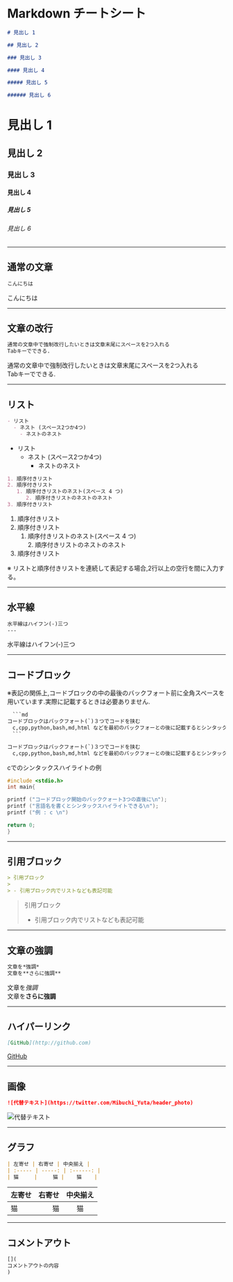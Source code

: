 # Markdown チートシート

```md
# 見出し 1

## 見出し 2

### 見出し 3

#### 見出し 4

##### 見出し 5

###### 見出し 6
```

# 見出し 1

## 見出し 2

### 見出し 3

#### 見出し 4

##### 見出し 5

###### 見出し 6

---

## 通常の文章

```md
こんにちは
```

こんにちは

---

## 文章の改行

```md
通常の文章中で強制改行したいときは文章末尾にスペースを2つ入れる  
Tabキーでできる.
 ```

通常の文章中で強制改行したいときは文章末尾にスペースを2つ入れる  
Tabキーでできる.

---

## リスト

```md
- リスト
  - ネスト (スペース2つか4つ)
    - ネストのネスト
```

- リスト
  - ネスト (スペース2つか4つ)
    - ネストのネスト

```md
1. 順序付きリスト
2. 順序付きリスト
   1. 順序付きリストのネスト(スペース 4 つ)  
      2. 順序付きリストのネストのネスト
3. 順序付きリスト
```

1. 順序付きリスト
2. 順序付きリスト
   1. 順序付きリストのネスト(スペース 4 つ)  
      2. 順序付きリストのネストのネスト
3. 順序付きリスト

※ リストと順序付きリストを連続して表記する場合,2行以上の空行を間に入力する。

---

## 水平線

```md
水平線はハイフン(-)三つ
---
```

水平線はハイフン(-)三つ

---

## コードブロック

※表記の関係上,コードブロックの中の最後のバックフォート前に全角スペースを用いています.実際に記載するときは必要ありません.

```md
　```md
コードブロックはバックフォート(`)３つでコードを挟む
　c,cpp,python,bash,md,html などを最初のバックフォーとの後に記載するとシンタックスハイライトが適用される
　```
```

```md
コードブロックはバックフォート(`)３つでコードを挟む
　c,cpp,python,bash,md,html などを最初のバックフォーとの後に記載するとシンタックスハイライトが適用される
```

cでのシンタックスハイライトの例

```c
#include <stdio.h>
int main{

printf ("コードブロック開始のバッククォート3つの直後に\n");
printf ("言語名を書くとシンタックスハイライトできる\n");
printf ("例 : c \n")

return 0;
}
```

---

## 引用ブロック

```md
> 引用ブロック
>
> - 引用ブロック内でリストなども表記可能
```

> 引用ブロック
>
> - 引用ブロック内でリストなども表記可能

---

## 文章の強調

```txt
文章を*強調*  
文章を**さらに強調**
```

文章を*強調*  
文章を**さらに強調**

---

## ハイパーリンク

```md
[GitHub](http://github.com)
```

[GitHub](http://github.com)

---

## 画像

```md
![代替テキスト](https://twitter.com/Mibuchi_Yuta/header_photo)
```

![代替テキスト](https://twitter.com/Mibuchi_Yuta/header_photo)

---

## グラフ

```md
| 左寄せ | 右寄せ | 中央揃え |
| :----- | -----: | :------: |
| 猫     |     猫 |    猫    |
```

| 左寄せ | 右寄せ | 中央揃え |
| :----- | -----: | :------: |
| 猫     |     猫 |    猫    |

---

## コメントアウト

``` md
[](
コメントアウトの内容
)
```

[](
コメントアウトの内容
)
